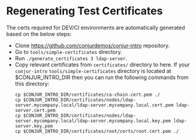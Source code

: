 # Regenerating Test Certificates
The certs required for DEV/CI environments are automatically generated based on the below steps:

- Clone https://github.com/conjurdemos/conjur-intro repository.
- Go to `tools/simple-certificates` directory.
- Run `./generate_certificates 3 ldap-server`.
- Copy relevant certificates from `certificates/` directory to here. If your
  `conjur-intro` `tools/simple-certificates` directory is located at $CONJUR_INTRO_DIR
  then you can run the following commands from this directory:
  ```
  cp $CONJUR_INTRO_DIR/certificates/ca-chain.cert.pem ./
  cp $CONJUR_INTRO_DIR/certificates/nodes/ldap-server.mycompany.local/ldap-server.mycompany.local.cert.pem ldap-server.cert.pem 
  cp $CONJUR_INTRO_DIR/certificates/nodes/ldap-server.mycompany.local/ldap-server.mycompany.local.key.pem ldap-server.key.pem 
  cp $CONJUR_INTRO_DIR/certificates/root/certs/root.cert.pem ./
  ```
